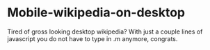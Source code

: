# Mobile-wikipedia-on-desktop
Tired of gross looking desktop wikipedia? With just a couple lines of javascript you do not have to type in .m anymore, congrats. 

